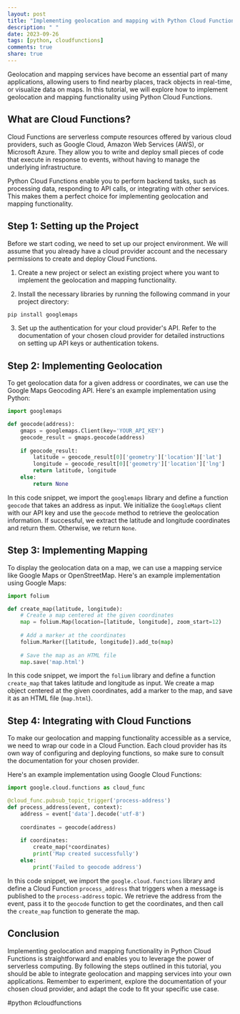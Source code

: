 ```yaml
---
layout: post
title: "Implementing geolocation and mapping with Python Cloud Functions"
description: " "
date: 2023-09-26
tags: [python, cloudfunctions]
comments: true
share: true
---
```


Geolocation and mapping services have become an essential part of many applications, allowing users to find nearby places, track objects in real-time, or visualize data on maps. In this tutorial, we will explore how to implement geolocation and mapping functionality using Python Cloud Functions.

## What are Cloud Functions?

Cloud Functions are serverless compute resources offered by various cloud providers, such as Google Cloud, Amazon Web Services (AWS), or Microsoft Azure. They allow you to write and deploy small pieces of code that execute in response to events, without having to manage the underlying infrastructure.

Python Cloud Functions enable you to perform backend tasks, such as processing data, responding to API calls, or integrating with other services. This makes them a perfect choice for implementing geolocation and mapping functionality.

## Step 1: Setting up the Project

Before we start coding, we need to set up our project environment. We will assume that you already have a cloud provider account and the necessary permissions to create and deploy Cloud Functions.

1. Create a new project or select an existing project where you want to implement the geolocation and mapping functionality.

2. Install the necessary libraries by running the following command in your project directory:

```bash
pip install googlemaps
```

3. Set up the authentication for your cloud provider's API. Refer to the documentation of your chosen cloud provider for detailed instructions on setting up API keys or authentication tokens.

## Step 2: Implementing Geolocation

To get geolocation data for a given address or coordinates, we can use the Google Maps Geocoding API. Here's an example implementation using Python:

```python
import googlemaps

def geocode(address):
    gmaps = googlemaps.Client(key='YOUR_API_KEY')
    geocode_result = gmaps.geocode(address)
    
    if geocode_result:
        latitude = geocode_result[0]['geometry']['location']['lat']
        longitude = geocode_result[0]['geometry']['location']['lng']
        return latitude, longitude
    else:
        return None
```

In this code snippet, we import the `googlemaps` library and define a function `geocode` that takes an address as input. We initialize the `GoogleMaps` client with our API key and use the `geocode` method to retrieve the geolocation information. If successful, we extract the latitude and longitude coordinates and return them. Otherwise, we return `None`.

## Step 3: Implementing Mapping

To display the geolocation data on a map, we can use a mapping service like Google Maps or OpenStreetMap. Here's an example implementation using Google Maps:

```python
import folium

def create_map(latitude, longitude):
    # Create a map centered at the given coordinates
    map = folium.Map(location=[latitude, longitude], zoom_start=12)
    
    # Add a marker at the coordinates
    folium.Marker([latitude, longitude]).add_to(map)
    
    # Save the map as an HTML file
    map.save('map.html')
```

In this code snippet, we import the `folium` library and define a function `create_map` that takes latitude and longitude as input. We create a map object centered at the given coordinates, add a marker to the map, and save it as an HTML file (`map.html`).

## Step 4: Integrating with Cloud Functions

To make our geolocation and mapping functionality accessible as a service, we need to wrap our code in a Cloud Function. Each cloud provider has its own way of configuring and deploying functions, so make sure to consult the documentation for your chosen provider.

Here's an example implementation using Google Cloud Functions:

```python
import google.cloud.functions as cloud_func

@cloud_func.pubsub_topic_trigger('process-address')
def process_address(event, context):
    address = event['data'].decode('utf-8')
    
    coordinates = geocode(address)
    
    if coordinates:
        create_map(*coordinates)
        print('Map created successfully')
    else:
        print('Failed to geocode address')
```

In this code snippet, we import the `google.cloud.functions` library and define a Cloud Function `process_address` that triggers when a message is published to the `process-address` topic. We retrieve the address from the event, pass it to the `geocode` function to get the coordinates, and then call the `create_map` function to generate the map.

## Conclusion

Implementing geolocation and mapping functionality in Python Cloud Functions is straightforward and enables you to leverage the power of serverless computing. By following the steps outlined in this tutorial, you should be able to integrate geolocation and mapping services into your own applications. Remember to experiment, explore the documentation of your chosen cloud provider, and adapt the code to fit your specific use case.

#python #cloudfunctions